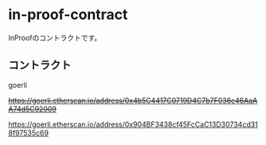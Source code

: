 # in-proof-contract

InProofのコントラクトです。

## コントラクト

goerli

~~https://goerli.etherscan.io/address/0x4b5C4417C0719D4C7b7F036c46AaAA74d5C92009~~

https://goerli.etherscan.io/address/0x904BF3438cf45FcCaC13D30734cd318f97535c69